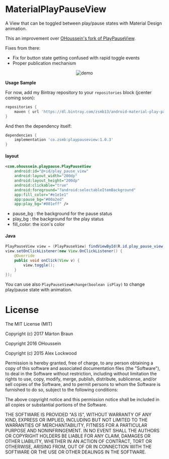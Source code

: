 # MaterialPlayPauseView
 
A View that can be toggled between play/pause states with Material Design animation.

This an improvement over [OHoussein's fork of PlayPauseView](https://github.com/OHoussein/android-material-play-pause-view).

Fixes from there:
* Fix for button state getting confused with rapid toggle events
* Proper publication mechanism

<div  align="center">    
<img src="./media/demo.gif" alt="demo" align=center />
</div>

**Usage Sample**

For now, add my Bintray repository to your `repositories` block (jcenter coming soon):
```groovy
repositories {
    maven { url 'https://dl.bintray.com/zsmb13/android-material-play-pause-view/' }
}
```

And then the dependency itself:

```groovy
dependencies {
    implementation 'co.zsmb:playpauseview:1.0.3'
}
```

#### layout

```xml
<com.ohoussein.playpause.PlayPauseView
    android:id="@+id/play_pause_view"
    android:layout_width="200dp"
    android:layout_height="200dp"
    android:clickable="true"
    android:foreground="?android:selectableItemBackground"
    app:fill_color="#e1e1e1"
    app:pause_bg="#00a2ed"
    app:play_bg="#001eff" />
```

* pause_bg : the background for the pause status
* play_bg : the background for the play status
* fill_color: the icon's color

#### Java

```java
PlayPauseView view = (PlayPauseView) findViewById(R.id.play_pause_view);
view.setOnClickListener(new View.OnClickListener() {
    @Override
    public void onClick(View v) {
        view.toggle();
    }
});
```

You can use also `PlayPauseView#change(boolean isPlay)` to change play/pause state with animation.

# License

The MIT License (MIT)

Copyright (c) 2017 Márton Braun

Copyright 2016 OHoussein

Copyright (c) 2015 Alex Lockwood

Permission is hereby granted, free of charge, to any person obtaining a copy of this software and associated documentation files (the "Software"), to deal in the Software without restriction, including without limitation the rights to use, copy, modify, merge, publish, distribute, sublicense, and/or sell copies of the Software, and to permit persons to whom the Software is furnished to do so, subject to the following conditions:

The above copyright notice and this permission notice shall be included in all copies or substantial portions of the Software.

THE SOFTWARE IS PROVIDED "AS IS", WITHOUT WARRANTY OF ANY KIND, EXPRESS OR IMPLIED, INCLUDING BUT NOT LIMITED TO THE WARRANTIES OF MERCHANTABILITY, FITNESS FOR A PARTICULAR PURPOSE AND NONINFRINGEMENT. IN NO EVENT SHALL THE AUTHORS OR COPYRIGHT HOLDERS BE LIABLE FOR ANY CLAIM, DAMAGES OR OTHER LIABILITY, WHETHER IN AN ACTION OF CONTRACT, TORT OR OTHERWISE, ARISING FROM, OUT OF OR IN CONNECTION WITH THE SOFTWARE OR THE USE OR OTHER DEALINGS IN THE SOFTWARE.
